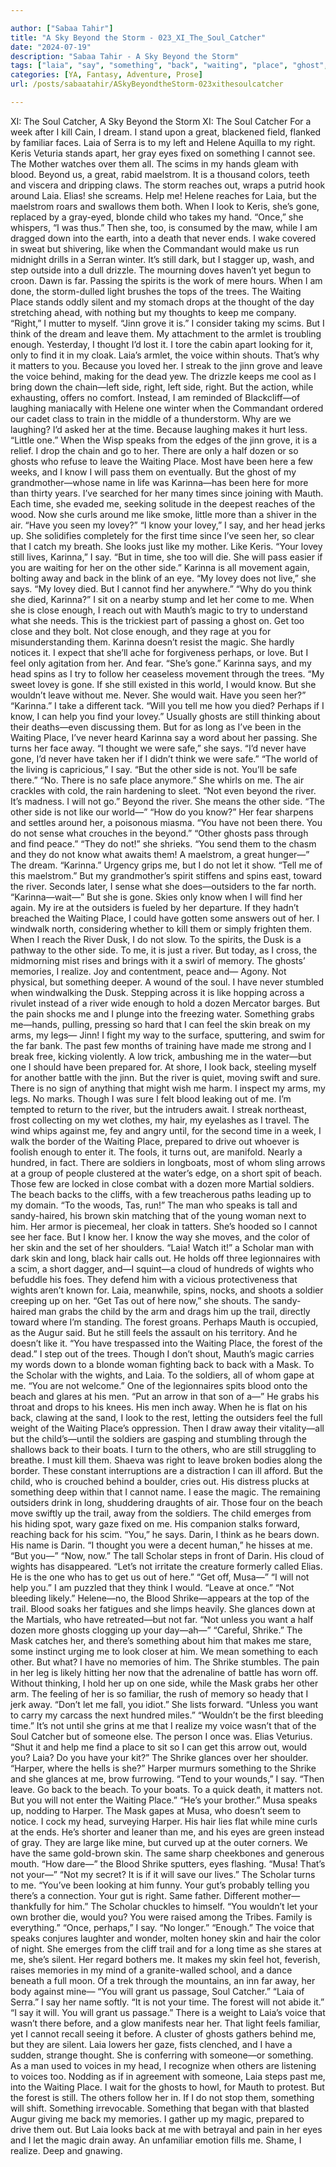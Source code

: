 ```yaml
---

author: ["Sabaa Tahir"]
title: "A Sky Beyond the Storm - 023_XI_The_Soul_Catcher"
date: "2024-07-19"
description: "Sabaa Tahir - A Sky Beyond the Storm"
tags: ["laia", "say", "something", "back", "waiting", "place", "ghost", "know", "like", "time", "away", "river", "still", "leave", "voice", "side", "skin", "right", "blood", "look", "never", "would", "thought", "find", "lovey"]
categories: [YA, Fantasy, Adventure, Prose]
url: /posts/sabaatahir/ASkyBeyondtheStorm-023xithesoulcatcher

---
```



XI: The Soul Catcher, A Sky Beyond the Storm
XI: The Soul Catcher
For a week after I kill Cain, I dream.
I stand upon a great, blackened field, flanked by familiar faces. Laia of Serra is to my left and Helene Aquilla to my right. Keris Veturia stands apart, her gray eyes fixed on something I cannot see. The Mother watches over them all. The scims in my hands gleam with blood.
Beyond us, a great, rabid maelstrom. It is a thousand colors, teeth and viscera and dripping claws. The storm reaches out, wraps a putrid hook around Laia.
Elias! she screams. Help me!
Helene reaches for Laia, but the maelstrom roars and swallows them both. When I look to Keris, she’s gone, replaced by a gray-eyed, blonde child who takes my hand.
“Once,” she whispers, “I was thus.”
Then she, too, is consumed by the maw, while I am dragged down into the earth, into a death that never ends.
I wake covered in sweat but shivering, like when the Commandant would make us run midnight drills in a Serran winter.
It’s still dark, but I stagger up, wash, and step outside into a dull drizzle. The mourning doves haven’t yet begun to croon. Dawn is far.
Passing the spirits is the work of mere hours. When I am done, the storm-dulled light brushes the tops of the trees. The Waiting Place stands oddly silent and my stomach drops at the thought of the day stretching ahead, with nothing but my thoughts to keep me company.
“Right,” I mutter to myself. “Jinn grove it is.”
I consider taking my scims. But I think of the dream and leave them. My attachment to the armlet is troubling enough. Yesterday, I thought I’d lost it. I tore the cabin apart looking for it, only to find it in my cloak.
Laia’s armlet, the voice within shouts. That’s why it matters to you. Because you loved her.
I streak to the jinn grove and leave the voice behind, making for the dead yew. The drizzle keeps me cool as I bring down the chain—left side, right, left side, right. But the action, while exhausting, offers no comfort.
Instead, I am reminded of Blackcliff—of laughing maniacally with Helene one winter when the Commandant ordered our cadet class to train in the middle of a thunderstorm.
Why are we laughing? I’d asked her at the time.
Because laughing makes it hurt less.
“Little one.”
When the Wisp speaks from the edges of the jinn grove, it is a relief. I drop the chain and go to her. There are only a half dozen or so ghosts who refuse to leave the Waiting Place. Most have been here a few weeks, and I know I will pass them on eventually.
But the ghost of my grandmother—whose name in life was Karinna—has been here for more than thirty years. I’ve searched for her many times since joining with Mauth. Each time, she evaded me, seeking solitude in the deepest reaches of the wood.
Now she curls around me like smoke, little more than a shiver in the air. “Have you seen my lovey?”
“I know your lovey,” I say, and her head jerks up. She solidifies completely for the first time since I’ve seen her, so clear that I catch my breath.
She looks just like my mother. Like Keris.
“Your lovey still lives, Karinna,” I say. “But in time, she too will die. She will pass easier if you are waiting for her on the other side.”
Karinna is all movement again, bolting away and back in the blink of an eye. “My lovey does not live,” she says. “My lovey died. But I cannot find her anywhere.”
“Why do you think she died, Karinna?” I sit on a nearby stump and let her come to me. When she is close enough, I reach out with Mauth’s magic to try to understand what she needs. This is the trickiest part of passing a ghost on. Get too close and they bolt. Not close enough, and they rage at you for misunderstanding them.
Karinna doesn’t resist the magic. She hardly notices it. I expect that she’ll ache for forgiveness perhaps, or love. But I feel only agitation from her.
And fear.
“She’s gone.” Karinna says, and my head spins as I try to follow her ceaseless movement through the trees. “My sweet lovey is gone. If she still existed in this world, I would know. But she wouldn’t leave without me. Never. She would wait. Have you seen her?”
“Karinna.” I take a different tack. “Will you tell me how you died? Perhaps if I know, I can help you find your lovey.”
Usually ghosts are still thinking about their deaths—even discussing them. But for as long as I’ve been in the Waiting Place, I’ve never heard Karinna say a word about her passing.
She turns her face away. “I thought we were safe,” she says. “I’d never have gone, I’d never have taken her if I didn’t think we were safe.”
“The world of the living is capricious,” I say. “But the other side is not. You’ll be safe there.”
“No. There is no safe place anymore.” She whirls on me. The air crackles with cold, the rain hardening to sleet. “Not even beyond the river. It’s madness. I will not go.”
Beyond the river. She means the other side. “The other side is not like our world—”
“How do you know?” Her fear sharpens and settles around her, a poisonous miasma. “You have not been there. You do not sense what crouches in the beyond.”
“Other ghosts pass through and find peace.”
“They do not!” she shrieks. “You send them to the chasm and they do not know what awaits them! A maelstrom, a great hunger—”
The dream. “Karinna.” Urgency grips me, but I do not let it show. “Tell me of this maelstrom.”
But my grandmother’s spirit stiffens and spins east, toward the river. Seconds later, I sense what she does—outsiders to the far north.
“Karinna—wait—” But she is gone. Skies only know when I will find her again.
My ire at the outsiders is fueled by her departure. If they hadn’t breached the Waiting Place, I could have gotten some answers out of her.
I windwalk north, considering whether to kill them or simply frighten them. When I reach the River Dusk, I do not slow. To the spirits, the Dusk is a pathway to the other side. To me, it is just a river. But today, as I cross, the midmorning mist rises and brings with it a swirl of memory. The ghosts’ memories, I realize. Joy and contentment, peace and—
Agony. Not physical, but something deeper. A wound of the soul.
I have never stumbled when windwalking the Dusk. Stepping across it is like hopping across a rivulet instead of a river wide enough to hold a dozen Mercator barges.
But the pain shocks me and I plunge into the freezing water. Something grabs me—hands, pulling, pressing so hard that I can feel the skin break on my arms, my legs—
Jinn! I fight my way to the surface, sputtering, and swim for the far bank. The past few months of training have made me strong and I break free, kicking violently.
A low trick, ambushing me in the water—but one I should have been prepared for.
At shore, I look back, steeling myself for another battle with the jinn. But the river is quiet, moving swift and sure. There is no sign of anything that might wish me harm. I inspect my arms, my legs.
No marks. Though I was sure I felt blood leaking out of me.
I’m tempted to return to the river, but the intruders await. I streak northeast, frost collecting on my wet clothes, my hair, my eyelashes as I travel. The wind whips against me, fey and angry until, for the second time in a week, I walk the border of the Waiting Place, prepared to drive out whoever is foolish enough to enter it.
The fools, it turns out, are manifold.
Nearly a hundred, in fact. There are soldiers in longboats, most of whom sling arrows at a group of people clustered at the water’s edge, on a short spit of beach. Those few are locked in close combat with a dozen more Martial soldiers.
The beach backs to the cliffs, with a few treacherous paths leading up to my domain.
“To the woods, Tas, run!”
The man who speaks is tall and sandy-haired, his brown skin matching that of the young woman next to him. Her armor is piecemeal, her cloak in tatters. She’s hooded so I cannot see her face. But I know her. I know the way she moves, and the color of her skin and the set of her shoulders.
“Laia! Watch it!” a Scholar man with dark skin and long, black hair calls out. He holds off three legionnaires with a scim, a short dagger, and—I squint—a cloud of hundreds of wights who befuddle his foes. They defend him with a vicious protectiveness that wights aren’t known for. Laia, meanwhile, spins, nocks, and shoots a soldier creeping up on her.
“Get Tas out of here now,” she shouts. The sandy-haired man grabs the child by the arm and drags him up the trail, directly toward where I’m standing.
The forest groans. Perhaps Mauth is occupied, as the Augur said. But he still feels the assault on his territory. And he doesn’t like it.
“You have trespassed into the Waiting Place, the forest of the dead.” I step out of the trees. Though I don’t shout, Mauth’s magic carries my words down to a blonde woman fighting back to back with a Mask. To the Scholar with the wights, and Laia. To the soldiers, all of whom gape at me. “You are not welcome.”
One of the legionnaires spits blood onto the beach and glares at his men. “Put an arrow in that son of a—”
He grabs his throat and drops to his knees. His men inch away.
When he is flat on his back, clawing at the sand, I look to the rest, letting the outsiders feel the full weight of the Waiting Place’s oppression. Then I draw away their vitality—all but the child’s—until the soldiers are gasping and stumbling through the shallows back to their boats. I turn to the others, who are still struggling to breathe.
I must kill them. Shaeva was right to leave broken bodies along the border. These constant interruptions are a distraction I can ill afford.
But the child, who is crouched behind a boulder, cries out. His distress plucks at something deep within that I cannot name. I ease the magic.
The remaining outsiders drink in long, shuddering draughts of air. Those four on the beach move swiftly up the trail, away from the soldiers. The child emerges from his hiding spot, wary gaze fixed on me. His companion stalks forward, reaching back for his scim.
“You,” he says. Darin, I think as he bears down. His name is Darin.
“I thought you were a decent human,” he hisses at me. “But you—”
“Now, now.” The tall Scholar steps in front of Darin. His cloud of wights has disappeared. “Let’s not irritate the creature formerly called Elias. He is the one who has to get us out of here.”
“Get off, Musa—”
“I will not help you.” I am puzzled that they think I would. “Leave at once.”
“Not bleeding likely.” Helene—no, the Blood Shrike—appears at the top of the trail. Blood soaks her fatigues and she limps heavily. She glances down at the Martials, who have retreated—but not far. “Not unless you want a half dozen more ghosts clogging up your day—ah—”
“Careful, Shrike.” The Mask catches her, and there’s something about him that makes me stare, some instinct urging me to look closer at him. We mean something to each other. But what? I have no memories of him.
The Shrike stumbles. The pain in her leg is likely hitting her now that the adrenaline of battle has worn off. Without thinking, I hold her up on one side, while the Mask grabs her other arm. The feeling of her is so familiar, the rush of memory so heady that I jerk away.
“Don’t let me fall, you idiot.” She lists forward. “Unless you want to carry my carcass the next hundred miles.”
“Wouldn’t be the first bleeding time.”
It’s not until she grins at me that I realize my voice wasn’t that of the Soul Catcher but of someone else. The person I once was. Elias Veturius.
“Shut it and help me find a place to sit so I can get this arrow out, would you? Laia? Do you have your kit?” The Shrike glances over her shoulder. “Harper, where the hells is she?”
Harper murmurs something to the Shrike and she glances at me, brow furrowing.
“Tend to your wounds,” I say. “Then leave. Go back to the beach. To your boats. To a quick death, it matters not. But you will not enter the Waiting Place.”
“He’s your brother.” Musa speaks up, nodding to Harper. The Mask gapes at Musa, who doesn’t seem to notice.
I cock my head, surveying Harper. His hair lies flat while mine curls at the ends. He’s shorter and leaner than me, and his eyes are green instead of gray. They are large like mine, but curved up at the outer corners. We have the same gold-brown skin. The same sharp cheekbones and generous mouth.
“How dare—” the Blood Shrike sputters, eyes flashing. “Musa! That’s not your—”
“Not my secret? It is if it will save our lives.” The Scholar turns to me. “You’ve been looking at him funny. Your gut’s probably telling you there’s a connection. Your gut is right. Same father. Different mother—thankfully for him.” The Scholar chuckles to himself. “You wouldn’t let your own brother die, would you? You were raised among the Tribes. Family is everything.”
“Once, perhaps,” I say. “No longer.”
“Enough.” The voice that speaks conjures laughter and wonder, molten honey skin and hair the color of night. She emerges from the cliff trail and for a long time as she stares at me, she’s silent.
Her regard bothers me. It makes my skin feel hot, feverish, raises memories in my mind of a granite-walled school, and a dance beneath a full moon. Of a trek through the mountains, an inn far away, her body against mine—
“You will grant us passage, Soul Catcher.”
“Laia of Serra.” I say her name softly. “It is not your time. The forest will not abide it.”
“I say it will. You will grant us passage.”
There is a weight to Laia’s voice that wasn’t there before, and a glow manifests near her. That light feels familiar, yet I cannot recall seeing it before.
A cluster of ghosts gathers behind me, but they are silent. Laia lowers her gaze, fists clenched, and I have a sudden, strange thought. She is conferring with someone—or something. As a man used to voices in my head, I recognize when others are listening to voices too.
Nodding as if in agreement with someone, Laia steps past me, into the Waiting Place. I wait for the ghosts to howl, for Mauth to protest. But the forest is still.
The others follow her in. If I do not stop them, something will shift. Something irrevocable. Something that began with that blasted Augur giving me back my memories.
I gather up my magic, prepared to drive them out.
But Laia looks back at me with betrayal and pain in her eyes and I let the magic drain away. An unfamiliar emotion fills me.
Shame, I realize. Deep and gnawing.
